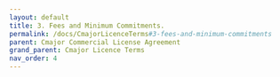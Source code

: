 ```yaml
---
layout: default
title: 3. Fees and Minimum Commitments.
permalink: /docs/CmajorLicenceTerms#3-fees-and-minimum-commitments
parent: Cmajor Commercial License Agreement
grand_parent: Cmajor Licence Terms
nav_order: 4
---
```

